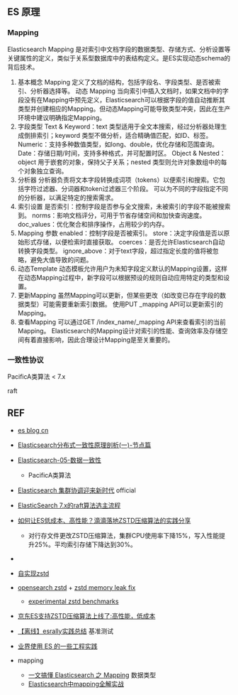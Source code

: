 
## ES 原理


### Mapping

Elasticsearch Mapping 是对索引中文档字段的数据类型、存储方式、分析设置等关键属性的定义，类似于关系型数据库中的表结构定义。是ES实现动态schema的背后技术。

1. 基本概念
Mapping 定义了文档的结构，包括字段名、字段类型、是否被索引、分析器选择等。
动态 Mapping 当向索引中插入文档时，如果文档中的字段没有在Mapping中预先定义，Elasticsearch可以根据字段的值自动推断其类型并创建相应的Mapping。但动态Mapping可能导致类型冲突，因此在生产环境中建议明确指定Mapping。
2. 字段类型
Text & Keyword：text 类型适用于全文本搜索，经过分析器处理生成倒排索引；keyword 类型不做分析，适合精确值匹配，如ID、标签。
Numeric：支持多种数值类型，如long、double，优化存储和范围查询。
Date：存储日期/时间，支持多种格式，并可配置时区。
Object & Nested：object 用于嵌套的对象，保持父子关系；nested 类型则允许对象数组中的每个对象独立查询。
3. 分析器
分析器负责将文本字段转换成词项（tokens）以便索引和搜索。它包括字符过滤器、分词器和token过滤器三个阶段。
可以为不同的字段指定不同的分析器，以满足特定的搜索需求。
4. 索引设置
是否索引：控制字段是否参与全文搜索，未被索引的字段不能被搜索到。
norms：影响文档评分，可用于节省存储空间和加快查询速度。
doc_values：优化聚合和排序操作，占用较少的内存。
5. Mapping 参数
enabled：控制字段是否被索引。
store：决定字段值是否以原始形式存储，以便检索时直接获取。
coerces：是否允许Elasticsearch自动转换字段类型。
ignore_above：对于text字段，超过指定长度的值将被忽略，避免大值导致的问题。
6. 动态Template
动态模板允许用户为未知字段定义默认的Mapping设置，这样在动态Mapping过程中，新字段可以根据预设的规则自动应用特定的类型和设置。
7. 更新Mapping
虽然Mapping可以更新，但某些更改（如改变已存在字段的数据类型）可能需要重新索引数据。
使用PUT _mapping API可以更新索引的Mapping。
8. 查看Mapping
可以通过GET /index_name/_mapping API来查看索引的当前Mapping。
Elasticsearch的Mapping设计对索引的性能、查询效率及存储空间有着直接影响，因此合理设计Mapping是至关重要的。




### 一致性协议

PacificA类算法  < 7.x

raft 

## REF

-  [es blog cn](https://www.elastic.co/cn/blog/)

- [Elasticsearch分布式一致性原理剖析(一)-节点篇](https://developer.aliyun.com/article/797309)
- [Elasticsearch-05-数据一致性](https://www.cnblogs.com/primabrucexu/p/15009955.html)
    - PacificA类算法
- [Elasticsearch 集群协调迎来新时代](https://www.elastic.co/cn/blog/a-new-era-for-cluster-coordination-in-elasticsearch) official
- [ElasticSearch 7.x的raft算法选主流程](https://cloud.tencent.com/developer/article/1826426)

- [如何让ES低成本、高性能？滴滴落地ZSTD压缩算法的实践分享](https://armsword.com/2023/08/11/didi-es-zstd/)
    - 对行存文件更改ZSTD压缩算法，集群CPU使用率下降15%，写入性能提升25%。平均索引存储下降达到30%。
- [](https://github.com/tencentyun/qcloud-documents/blob/master/product/%E5%A4%A7%E6%95%B0%E6%8D%AE%E4%B8%8EAI/Elasticsearch%20Service/ES%E5%86%85%E6%A0%B8%E5%A2%9E%E5%BC%BA/%E5%8E%8B%E7%BC%A9%E7%AE%97%E6%B3%95%E4%BC%98%E5%8C%96.md)

- [自实现zstd](https://github.com/LuXugang/Lucene-7.x-9.x/issues/40)

- [opensearch zstd](https://github.com/opensearch-project/OpenSearch/pull/3577) + [zstd memory leak fix](https://github.com/opensearch-project/OpenSearch/pull/9403)
    - [experimental zstd benchmarks](https://github.com/opensearch-project/OpenSearch/issues/7805)

- [京东ES支持ZSTD压缩算法上线了:高性能，低成本](https://www.cnblogs.com/Jcloud/p/17964961)


- [【离线】esrally实践总结](https://developer.aliyun.com/article/851848) 基准测试

- [业界使用 ES 的一些工程实践](https://www.cnblogs.com/hapjin/p/17892378.html)

- mapping
    - [一文搞懂 Elasticsearch 之 Mapping](https://www.cnblogs.com/wupeixuan/p/12514843.html)  数据类型
    - [Elasticsearch中mapping全解实战](https://www.cnblogs.com/youngdeng/p/12867728.html)
